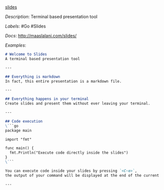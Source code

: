 [slides](https://github.com/maaslalani/slides)

*Description*: Terminal based presentation tool

*Labels*: #Go #Slides

*Docs*: http://maaslalani.com/slides/

*Examples*:

```markdown
# Welcome to Slides
A terminal based presentation tool

---

## Everything is markdown
In fact, this entire presentation is a markdown file.

---

## Everything happens in your terminal
Create slides and present them without ever leaving your terminal.

---

## Code execution
\```go
package main

import "fmt"

func main() {
  fmt.Println("Execute code directly inside the slides")
}
\```

You can execute code inside your slides by pressing `<C-e>`,
the output of your command will be displayed at the end of the current slide.

--- 
```
